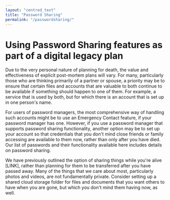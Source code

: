```yaml
---
layout: "centred_text"
title: "Password Sharing"
permalink: "/passwordsharing/"
---
```


# Using Password Sharing features as part of a digital legacy plan

Due to the very personal nature of planning for death, the value and effectiveness of explicit post-mortem plans will vary. For many, particularly those who are thinking primarily of a partner or spouse, a priority may be to ensure that certain files and accounts that are valuable to both continue to be available if something should happen to one of them. For example, a service that is used by both, but for which there is an account that is set up in one person's name.

For users of password managers, the most comprehensive way of handling such accounts might be to use an Emergency Contact feature, if your password manager has one. However, if you use a password manager that supports password sharing functionality, another option may be to set up your account so that credentials that you don't mind close friends or family accessing are available to them now, rather than only after you have died. Our list of passwords and their functionality available here includes details on password sharing.

We have previously outlined the option of sharing things while you're alive [LINK], rather than planning for them to be transferred after you have passed away. Many of the things that we care about most, particularly photos and videos, are not fundamentally private. Consider setting up a shared cloud storage folder for files and documents that you want others to have when you are gone, but which you don't mind them having now, as well.